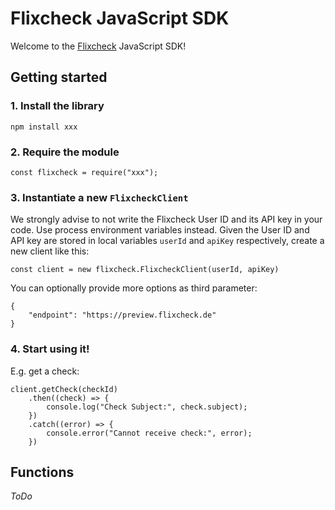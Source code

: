 # Flixcheck JavaScript SDK

Welcome to the [Flixcheck](https://www.flixcheck.de) JavaScript SDK!

## Getting started

### 1. Install the library

`npm install xxx`

### 2. Require the module

`const flixcheck = require("xxx");`

### 3. Instantiate a new `FlixcheckClient`

We strongly advise to not write the Flixcheck User ID and its API key in your code. Use process environment variables instead. Given the User ID and API key are stored in local variables `userId` and `apiKey` respectively, create a new client like this:

`const client = new flixcheck.FlixcheckClient(userId, apiKey)`

You can optionally provide more options as third parameter:

```
{
    "endpoint": "https://preview.flixcheck.de"
}
```

### 4. Start using it!

E.g. get a check:

```
client.getCheck(checkId)
    .then((check) => {
        console.log("Check Subject:", check.subject);
    })
    .catch((error) => {
        console.error("Cannot receive check:", error);
    })
```

## Functions

_ToDo_
